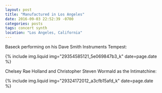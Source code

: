 ```yaml
---
layout: post
title: "Manufactured in Los Angeles"
date: 2016-09-03 22:52:39 -0700
categories: posts
tags: concert synth
location: "Los Angeles, California"
---
```


Baseck performing on his Dave Smith Instruments Tempest:

{% include img.liquid img="29354585121_5e069847b3_k" date=page.date %}

Chelsey Rae Holland and Christopher Steven Wormald as the Intimatchine:

{% include img.liquid img="29324172012_a3cfb15afd_k" date=page.date %}
